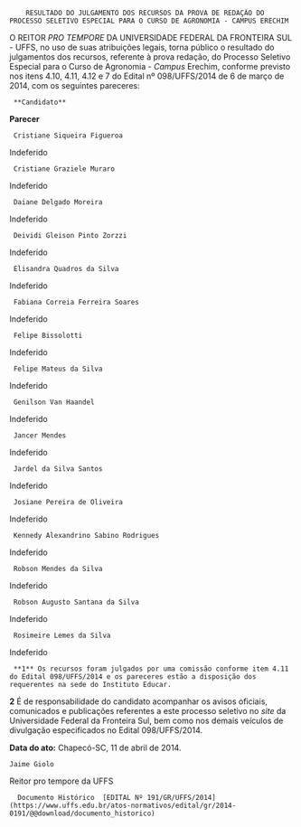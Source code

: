        RESULTADO DO JULGAMENTO DOS RECURSOS DA PROVA DE REDAÇÃO DO PROCESSO SELETIVO ESPECIAL PARA O CURSO DE AGRONOMIA - CAMPUS ERECHIM  

O REITOR *PRO TEMPORE* DA UNIVERSIDADE FEDERAL DA FRONTEIRA SUL - UFFS, no uso de suas atribuições legais, torna público o resultado do julgamentos dos recursos, referente à prova redação, do Processo Seletivo Especial para o Curso de Agronomia - *Campus* Erechim, conforme previsto nos itens 4.10, 4.11, 4.12 e 7 do Edital nº 098/UFFS/2014 de 6 de março de 2014, com os seguintes pareceres:

     **Candidato**

   **Parecer**

     Cristiane Siqueira Figueroa

   Indeferido

     Cristiane Graziele Muraro

   Indeferido

     Daiane Delgado Moreira

   Indeferido

     Deividi Gleison Pinto Zorzzi

   Indeferido

     Elisandra Quadros da Silva

   Indeferido

     Fabiana Correia Ferreira Soares

   Indeferido

     Felipe Bissolotti

   Indeferido

     Felipe Mateus da Silva

   Indeferido

     Genilson Van Haandel

   Indeferido

     Jancer Mendes

   Indeferido

     Jardel da Silva Santos

   Indeferido

     Josiane Pereira de Oliveira

   Indeferido

     Kennedy Alexandrino Sabino Rodrigues

   Indeferido

     Robson Mendes da Silva

   Indeferido

     Robson Augusto Santana da Silva

   Indeferido

     Rosimeire Lemes da Silva

   Indeferido

     **1** Os recursos foram julgados por uma comissão conforme item 4.11 do Edital 098/UFFS/2014 e os pareceres estão a disposição dos requerentes na sede do Instituto Educar.

 **2** É de responsabilidade do candidato acompanhar os avisos oficiais, comunicados e publicações referentes a este processo seletivo no *site* da Universidade Federal da Fronteira Sul, bem como nos demais veículos de divulgação especificados no Edital 098/UFFS/2014.

  

   **Data do ato:** Chapecó-SC, 11 de abril de 2014.   
 

    Jaime Giolo   
 Reitor pro tempore da UFFS 

      Documento Histórico  [EDITAL Nº 191/GR/UFFS/2014](https://www.uffs.edu.br/atos-normativos/edital/gr/2014-0191/@@download/documento_historico)     
      